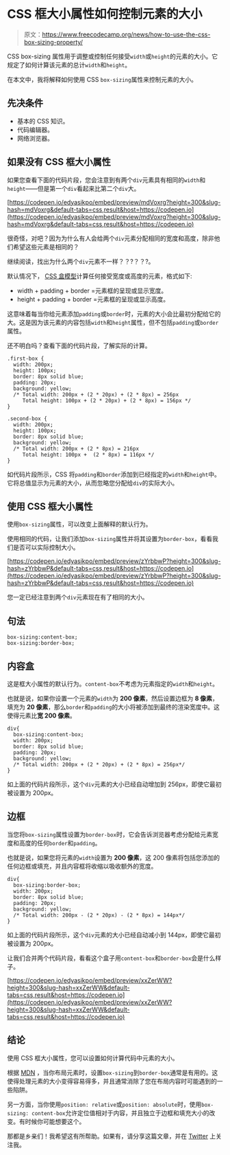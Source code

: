 # CSS 框大小属性如何控制元素的大小

> 原文：<https://www.freecodecamp.org/news/how-to-use-the-css-box-sizing-property/>

CSS box-sizing 属性用于调整或控制任何接受`width`或`height`的元素的大小。它规定了如何计算该元素的总计`width`和`height`。

在本文中，我将解释如何使用 CSS `box-sizing`属性来控制元素的大小。

## 先决条件

*   基本的 CSS 知识。
*   代码编辑器。
*   网络浏览器。

## 如果没有 CSS 框大小属性

如果您查看下面的代码片段，您会注意到有两个`div`元素具有相同的`width`和`height`——但是第一个`div`看起来比第二个`div`大。

[https://codepen.io/edyasikpo/embed/preview/mdVoxrg?height=300&slug-hash=mdVoxrg&default-tabs=css,result&host=https://codepen.io](https://codepen.io/edyasikpo/embed/preview/mdVoxrg?height=300&slug-hash=mdVoxrg&default-tabs=css,result&host=https://codepen.io)

很奇怪，对吧？因为为什么有人会给两个`div`元素分配相同的宽度和高度，除非他们希望这些元素是相同的？

继续阅读，找出为什么两个`div`元素不一样？？‍?？？‍?。

默认情况下， [CSS 盒模型](https://kolosek.hashnode.dev/a-beginners-guide-to-box-model-in-css-ck6rnzojg03fidfs1g2kxl8ci)计算任何接受宽度或高度的元素，格式如下:

*   width + padding + border =元素框的呈现或显示宽度。
*   height + padding + border =元素框的呈现或显示高度。

这意味着每当你给元素添加`padding`或`border`时，元素的大小会比最初分配给它的大。这是因为该元素的内容包括`width`和`height`属性，但不包括`padding`或`border`属性。

还不明白吗？查看下面的代码片段，了解实际的计算。

```
.first-box {
  width: 200px;
  height: 100px;
  border: 8px solid blue;
  padding: 20px;
  background: yellow;
  /* Total width: 200px + (2 * 20px) + (2 * 8px) = 256px
     Total height: 100px + (2 * 20px) + (2 * 8px) = 156px */
}

.second-box {
  width: 200px;
  height: 100px;
  border: 8px solid blue;
  background: yellow;
  /* Total width: 200px + (2 * 8px) = 216px
     Total height: 100px +  (2 * 8px) = 116px */
} 
```

如代码片段所示，CSS 将`padding`和`border`添加到已经指定的`width`和`height`中。它将总值显示为元素的大小，从而忽略您分配给`div`的实际大小。

## 使用 CSS 框大小属性

使用`box-sizing`属性，可以改变上面解释的默认行为。

使用相同的代码，让我们添加`box-sizing`属性并将其设置为`border-box`，看看我们是否可以实际控制大小。

[https://codepen.io/edyasikpo/embed/preview/zYrbbwP?height=300&slug-hash=zYrbbwP&default-tabs=css,result&host=https://codepen.io](https://codepen.io/edyasikpo/embed/preview/zYrbbwP?height=300&slug-hash=zYrbbwP&default-tabs=css,result&host=https://codepen.io)

您一定已经注意到两个`div`元素现在有了相同的大小。

## 句法

```
box-sizing:content-box;
box-sizing:border-box; 
```

## 内容盒

这是框大小属性的默认行为。`content-box`不考虑为元素指定的`width`和`height`。

也就是说，如果你设置一个元素的`width`为 **200 像素**，然后设置边框为 **8 像素**，填充为 **20 像素**，那么`border`和`padding`的大小将被添加到最终的渲染宽度中。这使得元素比**宽 200 像素**。

```
div{
  box-sizing:content-box;
  width: 200px;
  border: 8px solid blue;
  padding: 20px;
  background: yellow;
  /* Total width: 200px + (2 * 20px) + (2 * 8px) = 256px*/
} 
```

如上面的代码片段所示，这个`div`元素的大小已经自动增加到 256px，即使它最初被设置为 200px。

## 边框

当您将`box-sizing`属性设置为`border-box`时，它会告诉浏览器考虑分配给元素宽度和高度的任何`border`和`padding`。

也就是说，如果您将元素的`width`设置为 **200 像素**，这 200 像素将包括您添加的任何边框或填充，并且内容框将收缩以吸收额外的宽度。

```
div{
  box-sizing:border-box;
  width: 200px;
  border: 8px solid blue;
  padding: 20px;
  background: yellow;
  /* Total width: 200px - (2 * 20px) - (2 * 8px) = 144px*/
} 
```

如上面的代码片段所示，这个`div`元素的大小已经自动减小到 144px，即使它最初被设置为 200px。

让我们合并两个代码片段，看看这个盒子用`content-box`和`border-box`会是什么样子。

[https://codepen.io/edyasikpo/embed/preview/xxZerWW?height=300&slug-hash=xxZerWW&default-tabs=css,result&host=https://codepen.io](https://codepen.io/edyasikpo/embed/preview/xxZerWW?height=300&slug-hash=xxZerWW&default-tabs=css,result&host=https://codepen.io)

## 结论

使用 CSS 框大小属性，您可以设置如何计算代码中元素的大小。

根据 [MDN](https://developer.mozilla.org/en-US/docs/Web/CSS/box-sizing) ，当你布局元素时，设置`box-sizing`到`border-box`通常是有用的。这使得处理元素的大小变得容易得多，并且通常消除了您在布局内容时可能遇到的一些陷阱。

另一方面，当你使用`position: relative`或`position: absolute`时，使用`box-sizing: content-box`允许定位值相对于内容，并且独立于边框和填充大小的改变。有时候你可能想要这个。

那都是乡亲们！我希望这有所帮助。如果有，请分享这篇文章，并在 [Twitter](https://twitter.com/Didicodes) 上关注我。